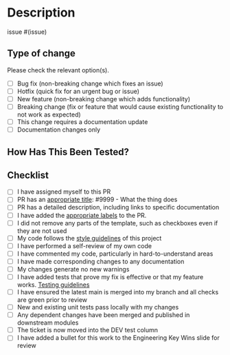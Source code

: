 <!--
Before you open this PR, make sure that you review and are taking steps to follow [the Definition of Mergeable in our team agreement](https://docs.google.com/document/d/1nwZIF_lydPWfvixxZlQLNt4nqy3Qp13pHQnMcYJjTqE/edit#heading=h.6mnhaqm79e12). You may need to scroll down to that subheader.
-->

# Description
<!--
Please include a summary of the change and which issue is fixed. Please also include relevant motivation and context. List any dependencies that are required for this change.
-->

issue #(issue)

## Type of change

Please check the relevant option(s).

- [ ] Bug fix (non-breaking change which fixes an issue)
- [ ] Hotfix (quick fix for an urgent bug or issue)
- [ ] New feature (non-breaking change which adds functionality)
- [ ] Breaking change (fix or feature that would cause existing functionality to not work as expected)
- [ ] This change requires a documentation update
- [ ] Documentation changes only

## How Has This Been Tested?
<!--
Please describe the tests that you ran to verify your changes. Provide instructions so we can reproduce. Please also list any relevant details for your test configuration
How has this been tested? (e.g. Unit tests, Tested locally, Tested as a GitHub action, Depoyed to dev, etc)  
Please provide relevant information and / or links to demonstrate the functionality or fix. (e.g. screenshots, link to deployment, regression test results, etc)
-->



## Checklist

- [ ] I have assigned myself to this PR
- [ ] PR has an [appropriate title](https://github.com/department-of-veterans-affairs/vanotify-team/blob/main/Engineering/team_agreement.md#naming-prs): #9999 - What the thing does
- [ ] PR has a detailed description, including links to specific documentation
- [ ] I have added the [appropriate labels](https://github.com/department-of-veterans-affairs/notification-api/blob/main/.github/release.yaml) to the PR.
- [ ] I did not remove any parts of the template, such as checkboxes even if they are not used
- [ ] My code follows the [style guidelines](https://github.com/department-of-veterans-affairs/vanotify-team/blob/main/Process/style_guide.md) of this project
- [ ] I have performed a self-review of my own code
- [ ] I have commented my code, particularly in hard-to-understand areas
- [ ] I have made corresponding changes to any documentation
- [ ] My changes generate no new warnings
- [ ] I have added tests that prove my fix is effective or that my feature works. [Testing guidelines](https://github.com/department-of-veterans-affairs/vanotify-team/blob/main/Process/testing_guide.md)
- [ ] I have ensured the latest main is merged into my branch and all checks are green prior to review
- [ ] New and existing unit tests pass locally with my changes
- [ ] Any dependent changes have been merged and published in downstream modules
- [ ] The ticket is now moved into the DEV test column
- [ ] I have added a bullet for this work to the Engineering Key Wins slide for review
